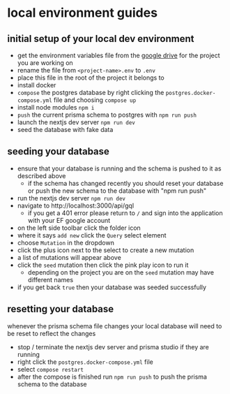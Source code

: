 # local environment guides

## initial setup of your local dev environment

- get the environment variables file from the [google drive](https://drive.google.com/drive/folders/1I5RhP9pw4k4I4CBjvbEn_1emIUOiY2qR) for the project you are working on
- rename the file from `<project-name>.env` to `.env`
- place this file in the root of the project it belongs to
- install docker
- `compose` the postgres database by right clicking the `postgres.docker-compose.yml` file and choosing `compose up`
- install node modules `npm i`
- `push` the current prisma schema to postgres with `npm run push`
- launch the nextjs dev server `npm run dev`
- seed the database with fake data

## seeding your database

- ensure that your database is running and the schema is pushed to it as described above
  - if the schema has changed recently you should reset your database or push the new schema to the database with "npm run push"
- run the nextjs dev server `npm run dev`
- navigate to http://localhost:3000/api/gql
  - if you get a 401 error please return to `/` and sign into the application with your EF google account
- on the left side toolbar click the folder icon
- where it says `add new` click the `Query` select element
- choose `Mutation` in the dropdown
- click the plus icon next to the select to create a new mutation
- a list of mutations will appear above
- click the `seed` mutation then click the pink play icon to run it
  - depending on the project you are on the `seed` mutation may have different names
- if you get back `true` then your database was seeded successfully

## resetting your database

whenever the prisma schema file changes your local database will need to be reset to reflect the changes

- stop / terminate the nextjs dev server and prisma studio if they are running
- right click the `postgres.docker-compose.yml` file
- select `compose restart`
- after the compose is finished run `npm run push` to push the prisma schema to the database

